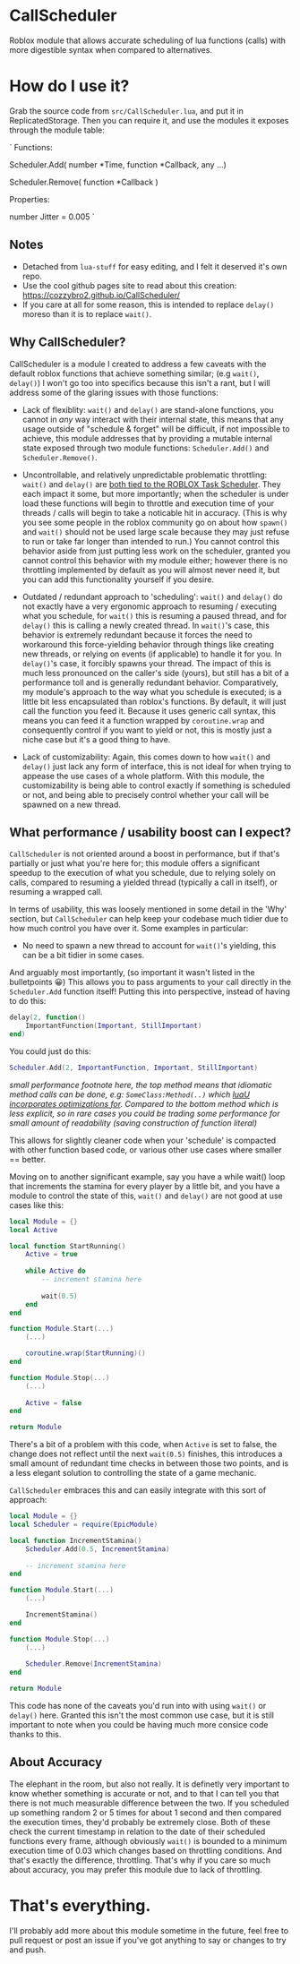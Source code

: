 # CallScheduler
Roblox module that allows accurate scheduling of lua functions (calls) with more digestible syntax when compared to alternatives.

# How do I use it?

Grab the source code from `src/CallScheduler.lua`, and put it in ReplicatedStorage. Then you can require it, and use the modules it exposes through the module table:

`
Functions:

Scheduler.Add( number *Time, function *Callback, any ...)

Scheduler.Remove( function *Callback )

Properties:

number Jitter = 0.005
`

## Notes

* Detached from `lua-stuff` for easy editing, and I felt it deserved it's own repo.
* Use the cool github pages site to read about this creation: https://cozzybro2.github.io/CallScheduler/
* If you care at all for some reason, this is intended to replace `delay()` moreso than it is to replace `wait()`.



## Why CallScheduler?

CallScheduler is a module I created to address a few caveats with the default roblox functions that achieve something similar; (e.g `wait()`, `delay()`)
I won't go too into specifics because this isn't a rant, but I will address some of the glaring issues with those functions:

* Lack of flexiblity: `wait()` and `delay()` are stand-alone functions, you cannot in *any* way interact with their internal state, this means that any usage outside of "schedule & forget" will be difficult, if not impossible to achieve, this module addresses that by providing a mutable internal state exposed through two module functions: `Scheduler.Add()` and `Scheduler.Remove()`. 

* Uncontrollable, and relatively unpredictable problematic throttling: `wait()` and `delay()` are [both tied to the ROBLOX Task Scheduler](https://imgur.com/a/ZQACsI4). They each impact it some, but more importantly; when the scheduler is under load these functions will begin to throttle and execution time of your threads / calls will begin to take a noticable hit in accuracy. (This is why you see some people in the roblox community go on about how `spawn()` and `wait()` should not be used large scale because they may just refuse to run or take far longer than intended to run.) You cannot control this behavior aside from just putting less work on the scheduler, granted you cannot control this behavior with my module either; however there is no throttling implemented by default as you will almost never need it, but you can add this functionality yourself if you desire. 

* Outdated / redundant approach to 'scheduling': `wait()` and `delay()` do not exactly have a very ergonomic approach to resuming / executing what you schedule, for `wait()` this is resuming a paused thread, and for `delay()` this is calling a newly created thread. In `wait()`'s case, this behavior is extremely redundant because it forces the need to workaround this force-yielding behavior through things like creating new threads, or relying on events (if applicable) to handle it for you. In `delay()`'s case, it forcibly spawns your thread. The impact of this is much less pronounced on the caller's side (yours), but still has a bit of a performance toll and is generally redundant behavior.
Comparatively, my module's approach to the way what you schedule is executed; is a little bit less encapsulated than roblox's functions. By default, it will just call the function you feed it. Because it uses generic call syntax, this means you can feed it a function wrapped by `coroutine.wrap` and consequently control if you want to yield or not, this is mostly just a niche case but it's a good thing to have. 

* Lack of customizability: Again, this comes down to how `wait()` and `delay()` just lack any form of interface, this is not ideal for when trying to appease the use cases of a whole platform. With this module, the customizability is being able to control exactly if something is scheduled or not, and being able to precisely control whether your call will be spawned on a new thread. 

## What performance / usability boost can I expect?

`CallScheduler` is not oriented around a boost in performance, but if that's partially or just what you're here for; this module offers a significant speedup to the execution of what you schedule, due to relying solely on calls, compared to resuming a yielded thread (typically a call in itself), or resuming a wrapped call.

In terms of usability, this was loosely mentioned in some detail in the 'Why' section, but `CallScheduler` can help keep your codebase much tidier due to how much control you have over it. Some examples in particular:

* No need to spawn a new thread to account for `wait()`'s yielding, this can be a bit tidier in some cases. 

And arguably most importantly, (so important it wasn't listed in the bulletpoints 😀) This allows you to pass arguments to your call directly in the `Scheduler.Add` function itself! Putting this into perspective, instead of having to do this:

```lua
delay(2, function()
    ImportantFunction(Important, StillImportant)
end)
```

You could just do this:

```lua
Scheduler.Add(2, ImportantFunction, Important, StillImportant)
```
*small performance footnote here, the top method means that idiomatic method calls can be done, e.g: `SomeClass:Method(..)` which [luaU incorporates optimizations for](https://luau-lang.org/performance#fast-method-calls). Compared to the bottom method which is less explicit, so in rare cases you could be trading some performance for small amount of readability (saving construction of function literal)*

This allows for slightly cleaner code when your 'schedule' is compacted with other function based code, or various other use cases where smaller == better.

Moving on to another significant example, say you have a while wait() loop that increments the stamina for every player by a little bit, and you have a module to control the state of this, `wait()` and `delay()` are not good at use cases like this:

```lua
local Module = {}
local Active

local function StartRunning()
    Active = true
    
    while Active do
        -- increment stamina here
        
        wait(0.5)
    end
end

function Module.Start(...)
    (...)

    coroutine.wrap(StartRunning)()
end

function Module.Stop(...)
    (...)
    
    Active = false
end

return Module
```
There's a bit of a problem with this code, when `Active` is set to false, the change does not reflect until the next `wait(0.5)` finishes, this introduces a small amount of redundant time checks in between those two points, and is a less elegant solution to controlling the state of a game mechanic. 

`CallScheduler` embraces this and can easily integrate with this sort of approach:
```lua
local Module = {}
local Scheduler = require(EpicModule)

local function IncrementStamina()
    Scheduler.Add(0.5, IncrementStamina)
    
    -- increment stamina here
end

function Module.Start(...)
    (...)

    IncrementStamina()
end

function Module.Stop(...)
    (...)
    
    Scheduler.Remove(IncrementStamina)
end

return Module
```
This code has none of the caveats you'd run into with using `wait()` or `delay()` here. Granted this isn't the most common use case, but it is still important to note when you could be having much more consice code thanks to this. 

## About Accuracy

The elephant in the room, but also not really. It is definetly very important to know whether something is accurate or not, and to that I can tell you that there is not much measurable difference between the two. If you scheduled up something random 2 or 5 times for about 1 second and then compared the execution times, they'd probably be extremely close. Both of these check the current timestamp in relation to the date of their scheduled functions every frame, although obviously `wait()` is bounded to a minimum execution time of 0.03 which changes based on throttling conditions. And that's exactly the difference, throttling. That's why if you care so much about accuracy, you may prefer this module due to lack of throttling. 

# That's everything.

I'll probably add more about this module sometime in the future, feel free to pull request or post an issue if you've got anything to say or changes to try and push. 
